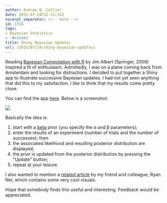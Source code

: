 ```yaml
---
author: Andrew B. Collier
date: 2015-07-24T12:13:15Z
excerpt_separator: <!-- more -->
id: 1724
tags:
- Bayesian Statistics
- '#rstats'
title: Shiny Bayesian Updates
url: /2015/07/24/shiny-bayesian-updates/
---
```


Reading [Bayesian Computation with R](http://www.springer.com/us/book/9780387922973) by Jim Albert (Springer, 2009) inspired a fit of enthusiasm. Admittedly, I was on a plane coming back from Amsterdam and looking for distractions. I decided to put together a Shiny app to illustrate successive Bayesian updates. I had not yet seen anything that did this to my satisfaction. I like to think that my results come pretty close.

<!--more-->

You can find the app [here](https://datawookie.shinyapps.io/Bayesian-Beta/). Below is a screenshot.

<img src="{{ site.baseurl }}/static/img/2015/07/bayesian-beta.png">

Basically the idea is:

1. start with a [beta](https://en.wikipedia.org/wiki/Beta_distribution) prior (you specify the α and β parameters); 
2. enter the results of an experiment (number of trials and the number of successes); then 
3. the associated likelihood and resulting posterior distribution are displayed; 
4. the prior is updated from the posterior distribution by pressing the "Update" button; 
5. repeat at your leisure.

I also wanted to mention a [related article](http://ryannel.co.za/blog/visualizing-bayes-theorem/) by my friend and colleague, Ryan Nel, which contains some very cool visuals.

Hope that somebody finds this useful and interesting. Feedback would be appreciated.
